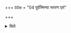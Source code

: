 +++
title = "04 पूर्वस्मिन्वा स्तरण एतं"

+++

<details><summary>थिते</summary>

पूर्वस्मिन्वा स्तरण एतं सम्प्रैषं ब्रूयात् ४
</details>
